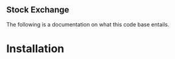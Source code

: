 ## Stock Exchange

The following is a documentation on what this code base entails.

# Installation

# 